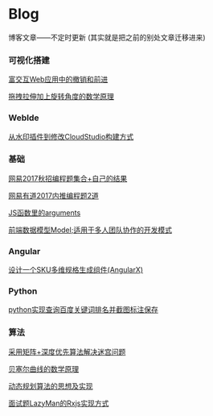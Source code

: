 # Blog
博客文章——不定时更新
(其实就是把之前的别处文章迁移进来)

### 可视化搭建

[富交互Web应用中的撤销和前进](./src/article/10.富交互Web应用中的撤销和前进.md)

[拖拽拉伸加上旋转角度的数学原理](./src/article/12.拖拽拉伸加上旋转角度的数学原理.md)

### WebIde

[从水印插件到修改CloudStudio构建方式](./src/article/13.从水印插件到修改CloudStudio构建方式.md)

### 基础

[网易2017秋招编程题集合+自己的结果](./src/article/1.网易2017秋招编程题集合+自己的结果.md)

[网易有道2017内推编程题2道](./src/article/2.网易有道2017内推编程题2道.md)

[JS函数里的arguments](./src/article/3.JS函数里的arguments.md)

[前端数据模型Model;适用于多人团队协作的开发模式](./src/article/11.前端数据模型Model;适用于多人团队协作的开发模式.md)

### Angular

[设计一个SKU多维规格生成组件(AngularX)](./src/article/8.设计一个SKU多维规格生成组件(AngularX).md)

### Python

[python实现查询百度关键词排名并截图标注保存](./src/article/4.python实现查询百度关键词排名并截图标注保存.md)

### 算法

[采用矩阵+深度优先算法解决迷宫问题](./src/article/5.采用矩阵+深度优先算法解决迷宫问题.md)

[贝塞尔曲线的数学原理](./src/article/6.贝塞尔曲线的数学原理.md)

[动态规划算法的思想及实现](./src/article/7.动态规划算法的思想及实现.md)

[面试题LazyMan的Rxjs实现方式](./src/article/9.面试题LazyMan的Rxjs实现方式.md)
